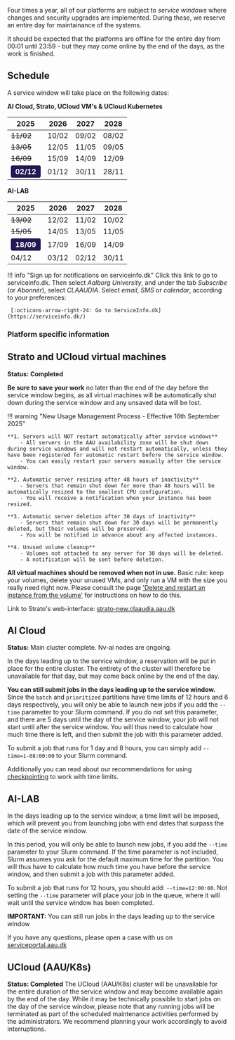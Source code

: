 
<!-- !!! warning "Next Service window: 13th and 15th of May 2025" -->

Four times a year, all of our platforms are subject to *service windows* where changes and security upgrades are implemented.
During these, we reserve an entire day for maintainance of the systems.

It should be expected that the platforms are offline for the entire day from 00:01 until 23:59 - but they may come online by the end of the days, as the work is finished.

## Schedule

A service window will take place on the following dates:

<div class="grid" markdown>

<div markdown>

**AI Cloud, Strato, UCloud VM's & UCloud Kubernetes**

| 2025  | 2026  | 2027  | 2028  |
| ---   | ---   | ---   | ---   |
| <s>11/02</s> | 10/02 | 09/02 | 08/02 |
| <s>13/05</s> | 12/05 | 11/05 | 09/05 |
| <s>16/09</s> | 15/09 | 14/09 | 12/09 |
| <span style="background:#211a52; color:white; font-weight:bold; border:2px solid #211a52; border-radius:4px; padding:2px 8px; display:inline-block;">02/12</span> | 01/12 | 30/11 | 28/11 |

</div>

<div markdown>

**AI-LAB**

| 2025  | 2026  | 2027  | 2028  |
| ---   | ---   | ---   | ---   |
| <s>13/02</s> | 12/02 | 11/02 | 10/02 |
| <s>15/05</s> | 14/05 | 13/05 | 11/05 |
| <span style="background:#211a52; color:white; font-weight:bold; border:2px solid #211a52; border-radius:4px; padding:2px 8px; display:inline-block;">18/09</span> | 17/09 | 16/09 | 14/09 |
| 04/12 | 03/12 | 02/12 | 30/11 |

</div>

</div>

!!! info "Sign up for notifications on serviceinfo.dk"
    Click this link to go to serviceinfo.dk. Then select *Aalborg University*,
    and under the tab *Subscribe* (or *Abonnér*), select *CLAAUDIA*.
    Select *email*, *SMS* or *calendar*, according to your preferences:

     [:octicons-arrow-right-24: Go to ServiceInfo.dk](https://serviceinfo.dk/)

### Platform specific information

## Strato and UCloud virtual machines

**Status: Completed**

**Be sure to save your work** no later than the end of the day before the service window begins, as all virtual machines will be automatically shut down during the service window and any unsaved data will be lost.

!!! warning "New Usage Management Process - Effective 16th September 2025"
    
    **1. Servers will NOT restart automatically after service windows**
        - All servers in the AAU availability zone will be shut down during service windows and will not restart automatically, unless they have been registered for automatic restart before the service window.
        - You can easily restart your servers manually after the service window.

    **2. Automatic server resizing after 48 hours of inactivity**
        - Servers that remain shut down for more than 48 hours will be automatically resized to the smallest CPU configuration.
        - You will receive a notification when your instance has been resized.

    **3. Automatic server deletion after 30 days of inactivity**
        - Servers that remain shut down for 30 days will be permanently deleted, but their volumes will be preserved.
        - You will be notified in advance about any affected instances.

    **4. Unused volume cleanup**
        - Volumes not attached to any server for 30 days will be deleted.
        - A notification will be sent before deletion.

**All virtual machines should be removed when not in use.** 
Basic rule: keep your volumes, delete your unused VMs, and only run a VM with the size you really need right now.
Please consult the page ['Delete and restart an instance from the volume'](strato/best-practice-guides/delete-and-restart-an-instance-from-the-volume/)
for instructions on how to do this.


Link to Strato's
web-interface: [strato-new.claaudia.aau.dk](https://strato-new.claaudia.aau.dk/)


## AI Cloud
**Status:** Main cluster complete. Nv-ai nodes are ongoing.

In the days leading up to the service window, a reservation will be put in place for the entire cluster. The entirety of the cluster will therefore be unavailable for that day, but may come back online by the end of the day.

**You can still submit jobs in the days leading up to the service window.**
Since the `batch` and `prioritized` partitions have time limits of 12 hours and 6 days respectively, you will only be able to launch new jobs if you add the `--time` parameter to your Slurm command. If you do not set this parameter, and there are 5 days until the day of the service window, your job will not start until after the service window. You will thus need to calculate how much time there is left, and then submit the job with this parameter added. 

To submit a job that runs for 1 day and 8 hours, you can simply add `--time=1-08:00:00` to your Slurm command. 

Additionally you can read about our recommendations for using [checkpointing](ai-lab/additional-guides/requeuing-and-checkpointing/) to work with time limits.


## AI-LAB

In the days leading up to the service window, a time limit will be imposed, which will prevent you from launching jobs with end dates that surpass the date of the service window. 

In this period, you will only be able to launch new jobs, if you add the `--time` parameter to your Slurm command. If the time parameter is not included, Slurm assumes you ask for the default maximum time for the partition. You will thus have to calculate how much time you have before the service window, and then submit a job with this parameter added. 

To submit a job that runs for 12 hours, you should add: `--time=12:00:00`. Not setting the `--time` parameter will place your job in the queue, where it will wait until the service window has been completed.

**IMPORTANT:** You can still run jobs in the days leading up to the service window

If you have any questions, please open a case with us on [serviceportal.aau.dk](https://serviceportal.aau.dk/serviceportal?id=sc_cat_item&sys_id=a05e2fb4c3434610f0f3041ad001310e)



## UCloud (AAU/K8s)
**Status: Completed**
The UCloud (AAU/K8s) cluster will be unavailable for the entire duration of the service window and may become available again by the end of the day. While it may be technically possible to start jobs on the day of the service window, please note that any running jobs will be terminated as part of the scheduled maintenance activities performed by the administrators. We recommend planning your work accordingly to avoid interruptions.



